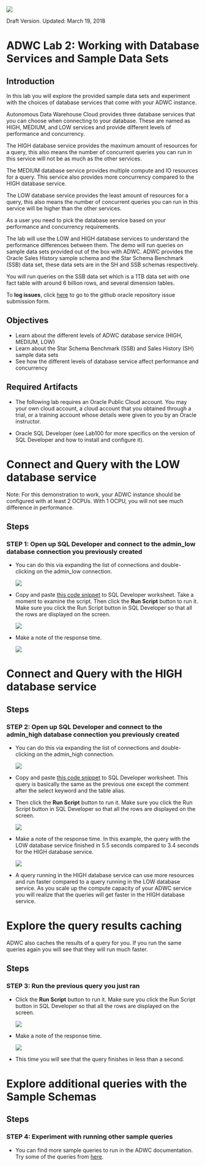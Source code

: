 ![](images/200/TITLE200.JPG)

Draft Version. Updated: March 19, 2018

# ADWC Lab 2: Working with Database Services and Sample Data Sets

## Introduction

In this lab you will explore the provided sample data sets and experiment with the choices of database services that come with your ADWC instance.

Autonomous Data Warehouse Cloud provides three database services that you can choose when connecting to your database. These are named as HIGH, MEDIUM, and LOW services and provide different levels of performance and concurrency.

The HIGH database service provides the maximum amount of resources for a query, this also means the number of concurrent queries you can run in this service will not be as much as the other services.

The MEDIUM database service provides multiple compute and IO resources for a query. This service also provides more concurrency compared to the HIGH database service.

The LOW database service provides the least amount of resources for a query, this also means the number of concurrent queries you can run in this service will  be higher than the other services.

As a user you need to pick the database service based on your performance and concurrency requirements.

The lab will use the LOW and HIGH database services to understand the performance differences between them. The demo will run queries on sample data sets provided out of the box with ADWC. ADWC provides the Oracle Sales History sample schema and the Star Schema Benchmark (SSB) data set, these data sets are in the SH and SSB schemas respectively.

You will run queries on the SSB data set which is a 1TB data set with one fact table with around 6 billion rows, and several dimension tables.

To **log issues**, click [here](https://github.com/millerhoo/journey4-adwc/issues/new) to go to the github oracle repository issue submission form.

## Objectives

-   Learn about the different levels of ADWC database service (HIGH, MEDIUM, LOW)
- Learn about the Star Schema Benchmark (SSB) and Sales History (SH) sample data sets
- See how the different levels of database service affect performance and concurrency


## Required Artifacts

-   The following lab requires an Oracle Public Cloud account. You may your own cloud account, a cloud account that you obtained through a trial, or a training account whose details were given to you by an Oracle instructor.

-   Oracle SQL Developer (see Lab100 for more specifics on the version of SQL Developer and how to install and configure it).






# Connect and Query with the LOW database service

 Note: For this demonstration to work, your ADWC instance should be configured with at least 2 OCPUs.  With 1 OCPU, you will not see much difference in performance.

## Steps

### STEP 1: Open up SQL Developer and connect to the admin_low database connection you previously created

-   You can do this via expanding the list of connections and double-clicking on the admin_low connection.

    ![](images/200/snap0014314.jpg)

-   Copy and paste <a href="./scripts/200/low_ssb_query.txt" target="_blank">this code snippet</a> to SQL Developer worksheet. Take a moment to examine the script. Then click the **Run Script** button to run it. Make sure you click the Run Script button in SQL Developer so that all the rows are displayed on the screen.

    ![](./images/200/snap0014315.jpg)

-   Make a note of the response time.

    ![](./images/200/snap0014316.jpg)


# Connect and Query with the HIGH database service

## Steps

### STEP 2: Open up SQL Developer and connect to the admin_high database connection you previously created

-   You can do this via expanding the list of connections and double-clicking on the admin_high connection.

    ![](images/200/snap0014317.jpg)

-   Copy and paste <a href="./scripts/200/high_ssb_query.txt" target="_blank">this code snippet</a> to SQL Developer worksheet. This query is basically the same as the previous one except the comment after the select keyword and the table alias.

-   Then click the **Run Script** button to run it. Make sure you click the Run Script button in SQL Developer so that all the rows are displayed on the screen.

    ![](./images/200/snap0014323.jpg)

-   Make a note of the response time.  In this example, the query with the LOW database service finished in 5.5 seconds compared to 3.4 seconds for the HIGH database service.

    ![](images/200/snap0014320.jpg)

-   A query running in the HIGH database service can use more resources and run faster compared to a query running in the LOW database service. As you scale up the compute capacity of your ADWC service you will realize that the queries will get faster in the HIGH database service.

# Explore the query results caching
ADWC also caches the results of a query for you. If you run the same queries again you will see that they will run much faster.

## Steps

### STEP 3: Run the previous query you just ran

-   Click the **Run Script** button to run it. Make sure you click the Run Script button in SQL Developer so that all the rows are displayed on the screen.

    ![](./images/200/snap0014323.jpg)

-   Make a note of the response time.  

    ![](images/200/snap0014324.jpg)

-   This time you will see that the query finishes in less than a second.


# Explore additional queries with the Sample Schemas

## Steps

### STEP 4: Experiment with running other sample queries

-   You can find more sample queries to run in the ADWC documentation.  Try some of the queries from <a href="https://docs.oracle.com/en/cloud/paas/autonomous-data-warehouse-cloud/user/sample-queries.html">here</a>.
